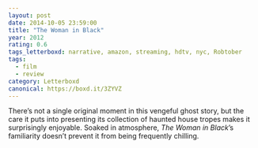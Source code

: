 ```yaml
---
layout: post 
date: 2014-10-05 23:59:00
title: "The Woman in Black"
year: 2012
rating: 0.6
tags_letterboxd: narrative, amazon, streaming, hdtv, nyc, Robtober
tags:
  - film
  - review
category: Letterboxd
canonical: https://boxd.it/3ZYVZ
---
```


There’s not a single original moment in this vengeful ghost story, but the care it puts into presenting its collection of haunted house tropes makes it surprisingly enjoyable. Soaked in atmosphere, <cite>The Woman in Black</cite>’s familiarity doesn’t prevent it from being frequently chilling.